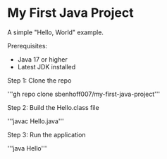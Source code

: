# My First Java Project
A simple "Hello, World" example.

Prerequisites:
- Java 17 or higher
- Latest JDK installed

Step 1: Clone the repo

'''gh repo clone sbenhoff007/my-first-java-project'''

Step 2: Build the Hello.class file

'''javac Hello.java'''

Step 3: Run the application

'''java Hello'''
